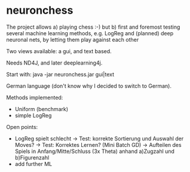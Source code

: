 neuronchess
===========

The project allows
a) playing chess :-)
but b) first and foremost testing several machine learning methods, e.g. LogReg and (planned) deep neuronal nets, by letting them play against each other

Two views available: a gui, and text based.

Needs ND4J, and later deeplearning4j.

Start with: java -jar neuronchess.jar gui|text

German language (don't know why I decided to switch to German).


Methods implemented:
- Uniform (benchmark)
- simple LogReg


Open points:
- LogReg spielt schlecht
	 -> Test: korrekte Sortierung und Auswahl der Moves?
	 -> Test: Korrektes Lernen? (Mini Batch GD)
	 -> Aufteilen des Spiels in Anfang/Mitte/Schluss (3x Theta) anhand a)Zugzahl und b)Figurenzahl
- add further ML

